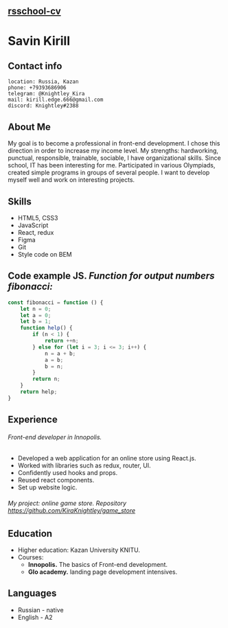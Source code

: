 ## [rsschool-cv](https://github.com/KiraKnightley/rsschool-cv/)
# Savin Kirill
## Contact info
    location: Russia, Kazan
    phone: +79393686906
    telegram: @Knightley_Kira
    mail: kirill.edge.666@gmail.com
    discord: Knightley#2388

## About Me
My goal is to become a professional in front-end development. I chose this direction in order to increase my income level. My strengths: hardworking, punctual, responsible, trainable, sociable, I have organizational skills. Since school, IT has been interesting for me. Participated in various Olympiads, created simple programs in groups of several people. I want to develop myself well and work on interesting projects.

## Skills
* HTML5, CSS3
* JavaScript
* React, redux
* Figma
* Git
* Style code on BEM

## Code example JS. _Function for output numbers fibonacci:_

``` JavaScript
const fibonacci = function () {
    let n = 0;
    let a = 0;
    let b = 1;
    function help() {
        if (n < 1) {
            return ++n;
        } else for (let i = 3; i <= 3; i++) {
            n = a + b;
            a = b;
            b = n;
        }
        return n;
    }
    return help;
}
```

## Experience 
###### Front-end developer in Innopolis.
- Developed a web application for an online store using React.js.
- Worked with libraries such as redux, router, UI.
- Confidently used hooks and props.
- Reused react components.
- Set up website logic.
###### My project: online game store. Repository https://github.com/KiraKnightley/game_store

## Education
* Higher education: Kazan University KNITU.
* Сourses:
    - **Innopolis.** The basics of Front-end development.
    - **Glo academy.** landing page development intensives.

## Languages
* Russian - native
* English - А2